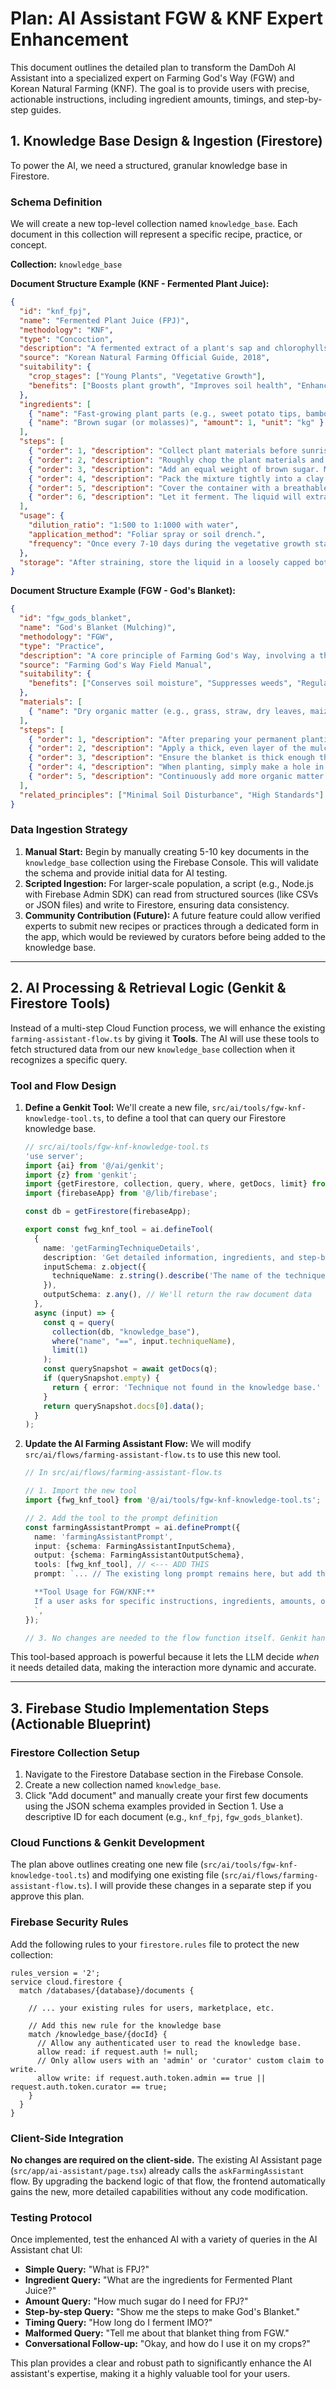 
# Plan: AI Assistant FGW & KNF Expert Enhancement

This document outlines the detailed plan to transform the DamDoh AI Assistant into a specialized expert on Farming God's Way (FGW) and Korean Natural Farming (KNF). The goal is to provide users with precise, actionable instructions, including ingredient amounts, timings, and step-by-step guides.

## 1. Knowledge Base Design & Ingestion (Firestore)

To power the AI, we need a structured, granular knowledge base in Firestore.

### Schema Definition

We will create a new top-level collection named `knowledge_base`. Each document in this collection will represent a specific recipe, practice, or concept.

**Collection:** `knowledge_base`

**Document Structure Example (KNF - Fermented Plant Juice):**
```json
{
  "id": "knf_fpj",
  "name": "Fermented Plant Juice (FPJ)",
  "methodology": "KNF",
  "type": "Concoction",
  "description": "A fermented extract of a plant's sap and chlorophylls. Rich in enzymes and microorganisms, it's a potent growth enhancer for plants.",
  "source": "Korean Natural Farming Official Guide, 2018",
  "suitability": {
    "crop_stages": ["Young Plants", "Vegetative Growth"],
    "benefits": ["Boosts plant growth", "Improves soil health", "Enhances photosynthesis"]
  },
  "ingredients": [
    { "name": "Fast-growing plant parts (e.g., sweet potato tips, bamboo shoots)", "amount": 1, "unit": "kg" },
    { "name": "Brown sugar (or molasses)", "amount": 1, "unit": "kg" }
  ],
  "steps": [
    { "order": 1, "description": "Collect plant materials before sunrise when they are most potent. Do not wash them to preserve the natural microorganisms.", "duration_hours": 1 },
    { "order": 2, "description": "Roughly chop the plant materials and place them in a container.", "duration_hours": 0.5 },
    { "order": 3, "description": "Add an equal weight of brown sugar. Mix thoroughly until the sugar is well-distributed.", "duration_hours": 0.5 },
    { "order": 4, "description": "Pack the mixture tightly into a clay pot or glass jar, filling it to about 2/3 capacity.", "duration_hours": 0.25 },
    { "order": 5, "description": "Cover the container with a breathable cloth (like muslin) and secure it with a string. Store in a cool, dark place.", "duration_hours": 0.1 },
    { "order": 6, "description": "Let it ferment. The liquid will extract through osmosis.", "duration_days": 7 }
  ],
  "usage": {
    "dilution_ratio": "1:500 to 1:1000 with water",
    "application_method": "Foliar spray or soil drench.",
    "frequency": "Once every 7-10 days during the vegetative growth stage."
  },
  "storage": "After straining, store the liquid in a loosely capped bottle in a cool, dark place. Do not refrigerate."
}
```

**Document Structure Example (FGW - God's Blanket):**
```json
{
  "id": "fgw_gods_blanket",
  "name": "God's Blanket (Mulching)",
  "methodology": "FGW",
  "type": "Practice",
  "description": "A core principle of Farming God's Way, involving a thick, permanent layer of organic mulch on the soil surface to mimic God's design in nature.",
  "source": "Farming God's Way Field Manual",
  "suitability": {
    "benefits": ["Conserves soil moisture", "Suppresses weeds", "Regulates soil temperature", "Feeds soil life as it decomposes", "Prevents soil erosion"]
  },
  "materials": [
    { "name": "Dry organic matter (e.g., grass, straw, dry leaves, maize stalks)", "notes": "A thick layer is required, at least 10-15cm (4-6 inches)." }
  ],
  "steps": [
    { "order": 1, "description": "After preparing your permanent planting stations, gather your dry organic materials." },
    { "order": 2, "description": "Apply a thick, even layer of the mulch over the entire surface of the field, between the planting stations." },
    { "order": 3, "description": "Ensure the blanket is thick enough that you cannot see the soil through it. This is not a light sprinkle." },
    { "order": 4, "description": "When planting, simply make a hole in the blanket at your permanent planting station. Do not remove the entire blanket." },
    { "order": 5, "description": "Continuously add more organic matter to the blanket as it decomposes over time to maintain its thickness." }
  ],
  "related_principles": ["Minimal Soil Disturbance", "High Standards"]
}
```

### Data Ingestion Strategy

1.  **Manual Start:** Begin by manually creating 5-10 key documents in the `knowledge_base` collection using the Firebase Console. This will validate the schema and provide initial data for AI testing.
2.  **Scripted Ingestion:** For larger-scale population, a script (e.g., Node.js with Firebase Admin SDK) can read from structured sources (like CSVs or JSON files) and write to Firestore, ensuring data consistency.
3.  **Community Contribution (Future):** A future feature could allow verified experts to submit new recipes or practices through a dedicated form in the app, which would be reviewed by curators before being added to the knowledge base.

---

## 2. AI Processing & Retrieval Logic (Genkit & Firestore Tools)

Instead of a multi-step Cloud Function process, we will enhance the existing `farming-assistant-flow.ts` by giving it **Tools**. The AI will use these tools to fetch structured data from our new `knowledge_base` collection when it recognizes a specific query.

### Tool and Flow Design

1.  **Define a Genkit Tool:** We'll create a new file, `src/ai/tools/fgw-knf-knowledge-tool.ts`, to define a tool that can query our Firestore knowledge base.

    ```typescript
    // src/ai/tools/fgw-knf-knowledge-tool.ts
    'use server';
    import {ai} from '@/ai/genkit';
    import {z} from 'genkit';
    import {getFirestore, collection, query, where, getDocs, limit} from 'firebase/firestore';
    import {firebaseApp} from '@/lib/firebase';

    const db = getFirestore(firebaseApp);

    export const fwg_knf_tool = ai.defineTool(
      {
        name: 'getFarmingTechniqueDetails',
        description: 'Get detailed information, ingredients, and step-by-step instructions for a specific Farming God\'s Way (FGW) or Korean Natural Farming (KNF) technique, practice, or concoction.',
        inputSchema: z.object({
          techniqueName: z.string().describe('The name of the technique, practice, or recipe. Examples: "Fermented Plant Juice", "FPJ", "God\'s Blanket", "IMO-1"'),
        }),
        outputSchema: z.any(), // We'll return the raw document data
      },
      async (input) => {
        const q = query(
          collection(db, "knowledge_base"),
          where("name", "==", input.techniqueName),
          limit(1)
        );
        const querySnapshot = await getDocs(q);
        if (querySnapshot.empty) {
          return { error: 'Technique not found in the knowledge base.' };
        }
        return querySnapshot.docs[0].data();
      }
    );
    ```

2.  **Update the AI Farming Assistant Flow:** We will modify `src/ai/flows/farming-assistant-flow.ts` to use this new tool.

    ```typescript
    // In src/ai/flows/farming-assistant-flow.ts
    
    // 1. Import the new tool
    import {fwg_knf_tool} from '@/ai/tools/fgw-knf-knowledge-tool.ts';

    // 2. Add the tool to the prompt definition
    const farmingAssistantPrompt = ai.definePrompt({
      name: 'farmingAssistantPrompt',
      input: {schema: FarmingAssistantInputSchema},
      output: {schema: FarmingAssistantOutputSchema},
      tools: [fwg_knf_tool], // <--- ADD THIS
      prompt: `... // The existing long prompt remains here, but add this new instruction:

      **Tool Usage for FGW/KNF:**
      If a user asks for specific instructions, ingredients, amounts, or timings for a Farming God's Way (FGW) or Korean Natural Farming (KNF) technique (e.g., "how to make FPJ", "what do I need for God's Blanket?"), you MUST use the \`getFarmingTechniqueDetails\` tool to retrieve the structured data from the knowledge base. Once you have this data, formulate a clear, step-by-step, natural language response based on the retrieved information. Do not guess the recipe; use the tool.
      `,
    });

    // 3. No changes are needed to the flow function itself. Genkit handles the tool-calling logic automatically.
    ```

This tool-based approach is powerful because it lets the LLM decide *when* it needs detailed data, making the interaction more dynamic and accurate.

---

## 3. Firebase Studio Implementation Steps (Actionable Blueprint)

### Firestore Collection Setup

1.  Navigate to the Firestore Database section in the Firebase Console.
2.  Create a new collection named `knowledge_base`.
3.  Click "Add document" and manually create your first few documents using the JSON schema examples provided in Section 1. Use a descriptive ID for each document (e.g., `knf_fpj`, `fgw_gods_blanket`).

### Cloud Functions & Genkit Development

The plan above outlines creating one new file (`src/ai/tools/fgw-knf-knowledge-tool.ts`) and modifying one existing file (`src/ai/flows/farming-assistant-flow.ts`). I will provide these changes in a separate step if you approve this plan.

### Firebase Security Rules

Add the following rules to your `firestore.rules` file to protect the new collection:

```
rules_version = '2';
service cloud.firestore {
  match /databases/{database}/documents {

    // ... your existing rules for users, marketplace, etc.

    // Add this new rule for the knowledge base
    match /knowledge_base/{docId} {
      // Allow any authenticated user to read the knowledge base.
      allow read: if request.auth != null;
      // Only allow users with an 'admin' or 'curator' custom claim to write.
      allow write: if request.auth.token.admin == true || request.auth.token.curator == true;
    }
  }
}
```

### Client-Side Integration

**No changes are required on the client-side.** The existing AI Assistant page (`src/app/ai-assistant/page.tsx`) already calls the `askFarmingAssistant` flow. By upgrading the backend logic of that flow, the frontend automatically gains the new, more detailed capabilities without any code modification.

### Testing Protocol

Once implemented, test the enhanced AI with a variety of queries in the AI Assistant chat UI:

*   **Simple Query:** "What is FPJ?"
*   **Ingredient Query:** "What are the ingredients for Fermented Plant Juice?"
*   **Amount Query:** "How much sugar do I need for FPJ?"
*   **Step-by-step Query:** "Show me the steps to make God's Blanket."
*   **Timing Query:** "How long do I ferment IMO?"
*   **Malformed Query:** "Tell me about that blanket thing from FGW."
*   **Conversational Follow-up:** "Okay, and how do I use it on my crops?"

This plan provides a clear and robust path to significantly enhance the AI assistant's expertise, making it a highly valuable tool for your users.
      
